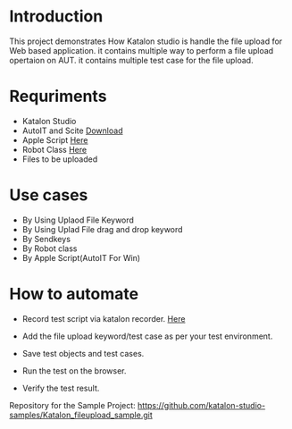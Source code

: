 
# Introduction

This project demonstrates How Katalon studio is handle the file upload for Web based application. it contains multiple way to perform a file upload opertaion on AUT.
it contains multiple test case for the file upload.

# Requriments

* Katalon Studio
* AutoIT and Scite [Download][1]
* Apple Script [Here][2]
* Robot Class [Here][3]
* Files to be uploaded

# Use cases

* By Using Uplaod File Keyword
* By Using Uplad File drag and drop keyword
* By Sendkeys
* By Robot class
* By Apple Script(AutoIT For Win)

# How to automate

* Record test script via katalon recorder. [Here][4]

* Add the file upload keyword/test case as per your test environment.

* Save test objects and test cases.

* Run the test on the browser.

* Verify the test result.

Repository for the Sample Project: https://github.com/katalon-studio-samples/Katalon_fileupload_sample.git


[1]: <https://www.autoitscript.com/site/autoit/downloads/> "Download"
[2]: <https://developer.apple.com/library/archive/documentation/AppleScript/Conceptual/AppleScriptLangGuide/conceptual/ASLR_script_objects.html#//apple_ref/doc/uid/TP40000983-CH207-BAJJCIAA> "Here"
[3]: <https://docs.oracle.com/javase/7/docs/api/java/awt/Robot.html> "Here"
[4]: <https://docs.katalon.com/docs/get-started/sample-projects/webui/webui-create-and-run-web-ui-test-case-using-record-and-playback-in-katalon-studio#ariaid-title1> "Here"
